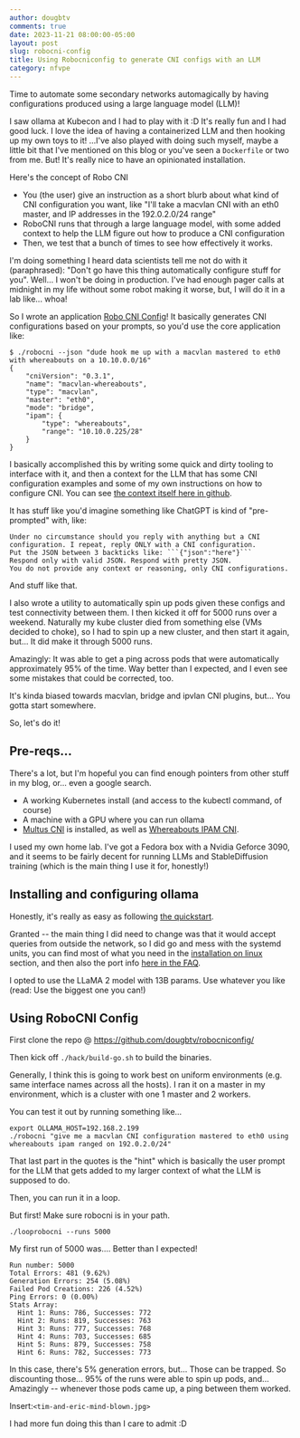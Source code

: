 ```yaml
---
author: dougbtv
comments: true
date: 2023-11-21 08:00:00-05:00
layout: post
slug: robocni-config
title: Using Robocniconfig to generate CNI configs with an LLM
category: nfvpe
---
```


Time to automate some secondary networks automagically by having configurations produced using a large language model (LLM)!

I saw ollama at Kubecon and I had to play with it :D It's really fun and I had good luck. I love the idea of having a containerized LLM and then hooking up my own toys to it! ...I've also played with doing such myself, maybe a little bit that I've mentioned on this blog or you've seen a `Dockerfile` or two from me. But! It's really nice to have an opinionated installation. 

Here's the concept of Robo CNI

* You (the user) give an instruction as a short blurb about what kind of CNI configuration you want, like "I'll take a macvlan CNI with an eth0 master, and IP addresses in the 192.0.2.0/24 range"
* RoboCNI runs that through a large language model, with some added context to help the LLM figure out how to produce a CNI configuration
* Then, we test that a bunch of times to see how effectively it works.

I'm doing something I heard data scientists tell me not do with it (paraphrased): "Don't go have this thing automatically configure stuff for you". Well... I won't be doing in production. I've had enough pager calls at midnight in my life without some robot making it worse, but, I will do it in a lab like... whoa!

So I wrote an application [Robo CNI Config](https://github.com/dougbtv/robocniconfig/)! It basically generates CNI configurations based on your prompts, so you'd use the core application like:

```
$ ./robocni --json "dude hook me up with a macvlan mastered to eth0 with whereabouts on a 10.10.0.0/16"
{
    "cniVersion": "0.3.1",
    "name": "macvlan-whereabouts",
    "type": "macvlan",
    "master": "eth0",
    "mode": "bridge",
    "ipam": {
        "type": "whereabouts",
        "range": "10.10.0.225/28"
    }
}
```

I basically accomplished this by writing some quick and dirty tooling to interface with it, and then a context for the LLM that has some CNI configuration examples and some of my own instructions on how to configure CNI. You can see [the context itself here in github](https://github.com/dougbtv/robocniconfig/blob/main/cmd/robocni/templates/base_query.txt).

It has stuff like you'd imagine something like ChatGPT is kind of "pre-prompted" with, like:

```
Under no circumstance should you reply with anything but a CNI configuration. I repeat, reply ONLY with a CNI configuration.
Put the JSON between 3 backticks like: ```{"json":"here"}```
Respond only with valid JSON. Respond with pretty JSON.
You do not provide any context or reasoning, only CNI configurations.
```

And stuff like that.

I also wrote a utility to automatically spin up pods given these configs and test connectivity between them. I then kicked it off for 5000 runs over a weekend. Naturally my kube cluster died from something else (VMs decided to choke), so I had to spin up a new cluster, and then start it again, but... It did make it through 5000 runs.

Amazingly: It was able to get a ping across pods that were automatically approximately 95% of the time. Way better than I expected, and I even see some mistakes that could be corrected, too.

It's kinda biased towards macvlan, bridge and ipvlan CNI plugins, but... You gotta start somewhere.

So, let's do it!

## Pre-reqs...

There's a lot, but I'm hopeful you can find enough pointers from other stuff in my blog, or... even a google search.

* A working Kubernetes install (and access to the kubectl command, of course)
* A machine with a GPU where you can run ollama
* [Multus CNI](https://github.com/k8snetworkplumbingwg/multus-cni) is installed, as well as [Whereabouts IPAM CNI](https://github.com/k8snetworkplumbingwg/whereabouts).

I used my own home lab. I've got a Fedora box with a Nvidia Geforce 3090, and it seems to be fairly decent for running LLMs and StableDiffusion training (which is the main thing I use it for, honestly!)

## Installing and configuring ollama

Honestly, it's really as easy as following [the quickstart](https://github.com/jmorganca/ollama#linux--wsl2).

Granted -- the main thing I did need to change was that it would accept queries from outside the network, so I did go and mess with the systemd units, you can find most of what you need in the [installation on linux](https://github.com/jmorganca/ollama/blob/main/docs/linux.md) section, and then also the port info [here in the FAQ](https://github.com/jmorganca/ollama/blob/main/docs/faq.md#how-can-i-expose-ollama-on-my-network).

I opted to use the LLaMA 2 model with 13B params. Use whatever you like (read: Use the biggest one you can!)

## Using RoboCNI Config

First clone the repo @ https://github.com/dougbtv/robocniconfig/

Then kick off `./hack/build-go.sh` to build the binaries.

Generally, I think this is going to work best on uniform environments (e.g. same interface names across all the hosts). I ran it on a master in my environment, which is a cluster with one 1 master and 2 workers.

You can test it out by running something like...

```
export OLLAMA_HOST=192.168.2.199
./robocni "give me a macvlan CNI configuration mastered to eth0 using whereabouts ipam ranged on 192.0.2.0/24"
```

That last part in the quotes is the "hint" which is basically the user prompt for the LLM that gets added to my larger context of what the LLM is supposed to do.

Then, you can run it in a loop.

But first! Make sure robocni is in your path.

```
./looprobocni --runs 5000
```

My first run of 5000 was.... Better than I expected!

```
Run number: 5000
Total Errors: 481 (9.62%)
Generation Errors: 254 (5.08%)
Failed Pod Creations: 226 (4.52%)
Ping Errors: 0 (0.00%)
Stats Array:
  Hint 1: Runs: 786, Successes: 772
  Hint 2: Runs: 819, Successes: 763
  Hint 3: Runs: 777, Successes: 768
  Hint 4: Runs: 703, Successes: 685
  Hint 5: Runs: 879, Successes: 758
  Hint 6: Runs: 782, Successes: 773
```

In this case, there's 5% generation errors, but... Those can be trapped. So discounting those... 95% of the runs were able to spin up pods, and... Amazingly -- whenever those pods came up, a ping between them worked.

Insert:`<tim-and-eric-mind-blown.jpg>`

I had more fun doing this than I care to admit :D
